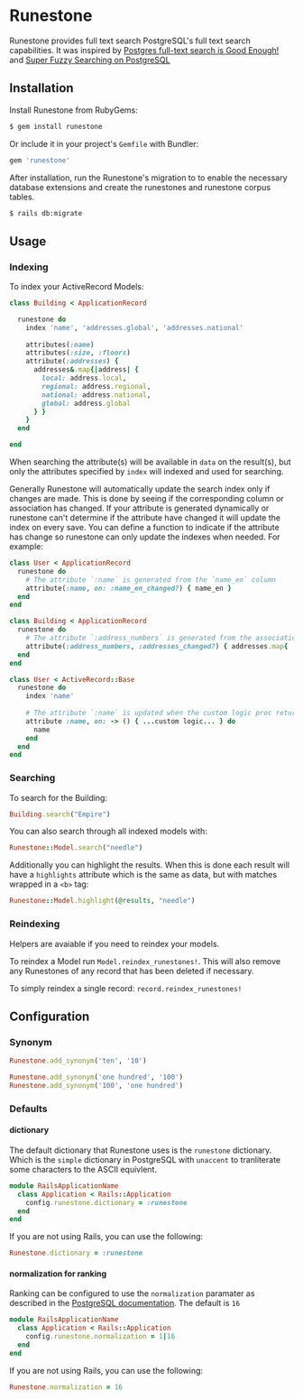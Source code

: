 # Runestone

Runestone provides full text search PostgreSQL's full text search capabilities.
It was inspired by [Postgres full-text search is Good Enough!][1] and
[Super Fuzzy Searching on PostgreSQL][2]

## Installation

Install Runestone from RubyGems:

``` sh
$ gem install runestone
```

Or include it in your project's `Gemfile` with Bundler:

``` ruby
gem 'runestone'
```

After installation, run the Runestone's migration to to enable the necessary database extensions and create the runestones and runestone corpus tables.

```sh
$ rails db:migrate
```

## Usage

### Indexing

To index your ActiveRecord Models:

```ruby
class Building < ApplicationRecord

  runestone do
    index 'name', 'addresses.global', 'addresses.national'
    
    attributes(:name)
    attributes(:size, :floors)
    attribute(:addresses) {
      addresses&.map{|address| {
        local: address.local,
        regional: address.regional,
        national: address.national,
        global: address.global
      } }
    }
  end

end
```

When searching the attribute(s) will be available in `data` on the result(s),
but only the attributes specified by `index` will indexed and used for searching.

Generally Runestone will automatically update the search index only if changes
are made. This is done by seeing if the corresponding column or association has
changed. If your attribute is generated dynamically or runestone can't determine
if the attribute have changed it will update the index on every save. You can
define a function to indicate if the attribute has change so runestone can only
update the indexes when needed. For example:

```ruby
class User < ApplicationRecord
  runestone do
    # The attribute `:name` is generated from the `name_en` column
    attribute(:name, on: :name_en_changed?) { name_en }
  end
end

class Building < ApplicationRecord
  runestone do
    # The attribute `:address_numbers` is generated from the association `addresses`
    attribute(:address_numbers, :addresses_changed?) { addresses.map{ |a| a.number } }
  end
end

class User < ActiveRecord::Base
  runestone do
    index 'name'
    
    # The attribute `:name` is updated when the custom logic proc returns true
    attribute :name, on: -> () { ...custom logic... } do
      name
    end
  end
end
```

### Searching

To search for the Building:

```ruby
Building.search("Empire")
```

You can also search through all indexed models with:

```ruby
Runestone::Model.search("needle")
```

Additionally you can highlight the results. When this is done each result will have a `highlights` attribute which is the same as data, but with matches wrapped in a `<b>` tag:

```ruby
Runestone::Model.highlight(@results, "needle")
```

### Reindexing

Helpers are avaiable if you need to reindex your models.

To reindex a Model run `Model.reindex_runestones!`. This will also remove any Runestones of any record that has been deleted if necessary.

To simply reindex a single record: `record.reindex_runestones!`

## Configuration

### Synonym

```ruby
Runestone.add_synonym('ten', '10')

Runestone.add_synonym('one hundred', '100')
Runestone.add_synonym('100', 'one hundred')
```

### Defaults

#### dictionary

The default dictionary that Runestone uses is the `runestone` dictionary. Which
is the `simple` dictionary in PostgreSQL with `unaccent` to tranliterate some
characters to the ASCII equivlent.

```ruby
module RailsApplicationName
  class Application < Rails::Application
    config.runestone.dictionary = :runestone
  end
end
```

If you are not using Rails, you can use the following:

```ruby
Runestone.dictionary = :runestone
```

#### normalization for ranking

Ranking can be configured to use the `normalization` paramater as described
in the [PostgreSQL documentation][3]. The default is `16`

```ruby
module RailsApplicationName
  class Application < Rails::Application
    config.runestone.normalization = 1|16
  end
end
```

If you are not using Rails, you can use the following:

```ruby
Runestone.normalization = 16
```

[1]: http://rachbelaid.com/postgres-full-text-search-is-good-enough/
[2]: http://www.www-old.bartlettpublishing.com/site/bartpub/blog/3/entry/350
[3]: https://www.postgresql.org/docs/13/textsearch-controls.html#TEXTSEARCH-RANKING